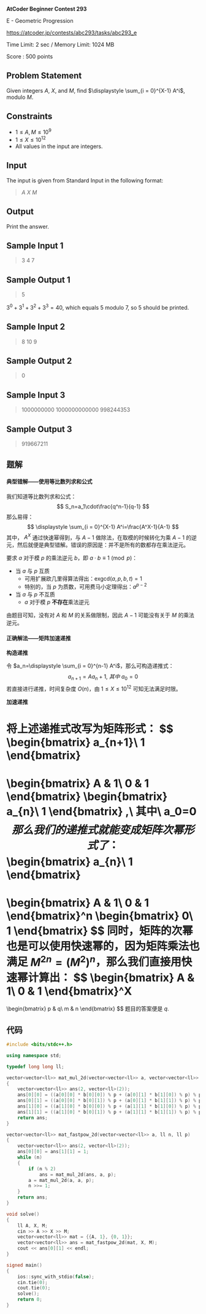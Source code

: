 **AtCoder Beginner Contest 293**

E - Geometric Progression

https://atcoder.jp/contests/abc293/tasks/abc293_e

<!--more-->

Time Limit: 2 sec / Memory Limit: 1024 MB

Score : $500$ points

## Problem Statement

Given integers $A$, $X$, and $M$, find $\displaystyle \sum_{i = 0}^{X-1} A^i$, modulo $M$.

## Constraints

- $1 \leq A, M \leq 10^9$
- $1 \leq X \leq 10^{12}$
- All values in the input are integers.
## Input

The input is given from Standard Input in the following format:

> $A$ $X$ $M$

## Output

Print the answer.

## Sample Input 1

> 3 4 7

## Sample Output 1

> 5

$3^0 + 3^1 + 3^2 + 3^3 = 40$, which equals $5$ modulo $7$, so $5$ should be printed.

## Sample Input 2

> 8 10 9

## Sample Output 2

> 0

## Sample Input 3

> 1000000000 1000000000000 998244353

## Sample Output 3

> 919667211

## 题解

#### 典型错解——使用等比数列求和公式

我们知道等比数列求和公式：
$$
S_n=a_1\cdot\frac{q^n-1}{q-1}
$$
那么易得：
$$
\displaystyle \sum_{i = 0}^{X-1} A^i=\frac{A^X-1}{A-1}
$$
其中， $A^X$ 通过快速幂得到，与 $A-1$ 做除法，在取模的时候转化为乘 $A-1$ 的逆元，然后就便是典型错解。错误的原因是：并不是所有的数都存在乘法逆元。

要求 $a$ 对于模 $p$ 的乘法逆元 $b$，即 $a\cdot b\equiv1\pmod p$：

- 当 $a$ 与 $p$ 互质
  - 可用扩展欧几里得算法得出：$\text{exgcd}(a, p, b, t)=1$
  - 特别的，当 $p$ 为质数，可用费马小定理得出：$a^{p-2}$
- 当 $a$ 与 $p$ 不互质
  - $a$ 对于模 $p$ **不存在**乘法逆元

由题目可知，没有对 $A$ 和 $M$ 的关系做限制，因此 $A-1$ 可能没有关于 $M$ 的乘法逆元。

#### 正确解法——矩阵加速递推

**构造递推**

令 $a_n=\displaystyle \sum_{i = 0}^{n-1} A^i$，那么可构造递推式：
$$
a_{n+1}=Aa_n+1,\ 其中\ a_0=0
$$
若直接进行递推，时间复杂度 $O(n)$，由 $1 \leq X \leq 10^{12}$ 可知无法满足时限。

**加速递推**

将上述递推式改写为矩阵形式：
$$
\begin{bmatrix}
a_{n+1}\\
1
\end{bmatrix}
=
\begin{bmatrix}
A & 1\\
0 & 1
\end{bmatrix}
\begin{bmatrix}
a_{n}\\
1
\end{bmatrix}
,\ 其中\ a_0=0
$$
那么我们的递推式就能变成矩阵次幂形式了：
$$
\begin{bmatrix}
a_{n}\\
1
\end{bmatrix}
=
\begin{bmatrix}
A & 1\\
0 & 1
\end{bmatrix}^n
\begin{bmatrix}
0\\
1
\end{bmatrix}
$$
同时，矩阵的次幂也是可以使用快速幂的，因为矩阵乘法也满足 $M^{2n}=(M^2)^n$，那么我们直接用快速幂计算出：
$$
\begin{bmatrix}
A & 1\\
0 & 1
\end{bmatrix}^X
=
\begin{bmatrix}
p & q\\
m & n
\end{bmatrix}
$$
题目的答案便是 $q$.

## 代码

```cpp
#include <bits/stdc++.h>

using namespace std;

typedef long long ll;

vector<vector<ll>> mat_mul_2d(vector<vector<ll>> a, vector<vector<ll>> b, ll p)
{
    vector<vector<ll>> ans(2, vector<ll>(2));
    ans[0][0] = ((a[0][0] * b[0][0]) % p + (a[0][1] * b[1][0]) % p) % p;
    ans[0][1] = ((a[0][0] * b[0][1]) % p + (a[0][1] * b[1][1]) % p) % p;
    ans[1][0] = ((a[1][0] * b[0][0]) % p + (a[1][1] * b[1][0]) % p) % p;
    ans[1][1] = ((a[1][0] * b[0][1]) % p + (a[1][1] * b[1][1]) % p) % p;
    return ans;
}

vector<vector<ll>> mat_fastpow_2d(vector<vector<ll>> a, ll n, ll p)
{
    vector<vector<ll>> ans(2, vector<ll>(2));
    ans[0][0] = ans[1][1] = 1;
    while (n)
    {
        if (n % 2)
            ans = mat_mul_2d(ans, a, p);
        a = mat_mul_2d(a, a, p);
        n >>= 1;
    }
    return ans;
}

void solve()
{
    ll A, X, M;
    cin >> A >> X >> M;
    vector<vector<ll>> mat = {{A, 1}, {0, 1}};
    vector<vector<ll>> ans = mat_fastpow_2d(mat, X, M);
    cout << ans[0][1] << endl;
}

signed main()
{
    ios::sync_with_stdio(false);
    cin.tie(0);
    cout.tie(0);
    solve();
    return 0;
}
```

